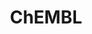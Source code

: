 ---
layout: default
bigquery: https://console.cloud.google.com/bigquery?p=patents-public-data&d=ebi_chembl&page=dataset
citation: '"The ChEMBL database in 2017." Anna Gaulton, Anne Hersey, Michał Nowotka,
  A Patrícia Bento, Jon Chambers, David Mendez, Prudence Mutowo, Francis Atkinson,
  Louisa J Bellis, Elena Cibrián-Uhalte, Mark Davies, Nathan Dedman, Anneli Karlsson,
  María Paula Magariños, John P Overington, George Papadatos, Ines Smit, Andrew R
  Leach Nucleic acids Research (2017) 45 (Database Issue), D945-D954'
contributors: European Bioinformatics Institute
cost: None
description: ChEMBL Data is a manually curated database of small molecules used in
  drug discovery, including information about existing patented drugs.
documentation: 'schema: https://www.ebi.ac.uk/chembl/db_schema


  '
last_edit: Mon, 04 Apr 2022 19:07:30 GMT
location: https://console.cloud.google.com/marketplace/product/google_patents_public_datasets/chembl
maintained_by: EMBL-EBI, an outstation of European Molecular Biology Laboratory
related_publications: '

  ChEMBL: towards direct deposition of bioassay data.


  Mendez D, Gaulton A, Bento AP, Chambers J, De Veij M, Félix E, Magariños MP, Mosquera
  JF, Mutowo P, Nowotka M, Gordillo-Marañón M, Hunter F, Junco L, Mugumbate G, Rodriguez-Lopez
  M, Atkinson F, Bosc N, Radoux CJ, Segura-Cabrera A, Hersey A, Leach AR.


  — Nucleic Acids Res. 2019; 47(D1):D930-D940. doi: 10.1093/nar/gky1075

  '
schema_fields: '[''job_id'', ''domain_name'', ''delist_flag'', ''mc_target_accession'',
  ''direct_interaction'', ''innovator_company'', ''protein_class_id'', ''who_extra'',
  ''assay_desc'', ''orig_description'', ''target_type'', ''mesh_id'', ''hba'', ''biocomp_id'',
  ''level1'', ''previous_company'', ''l5'', ''nda_type'', ''value'', ''compound_name'',
  ''polymer_flag'', ''cidx'', ''level3'', ''ad_type'', ''targrel_id'', ''variant_id'',
  ''end_position'', ''pchembl_value'', ''withdrawn_reason'', ''related_tid'', ''major_class'',
  ''cell_source_tissue'', ''mol_frac_id'', ''doc_type'', ''black_box_warning'', ''full_molformula'',
  ''active_molregno'', ''mw_freebase'', ''drug_product_flag'', ''hrac_code'', ''standard_type'',
  ''country'', ''rgid'', ''uo_units'', ''accession'', ''parent_molregno'', ''l6'',
  ''tid_fixed'', ''met_id'', ''parent_type'', ''doc_id'', ''component_type'', ''record_id'',
  ''num_alerts'', ''frac_class_id'', ''source'', ''assay_subcellular_fraction'', ''l2'',
  ''selectivity_comment'', ''efo_term'', ''withdrawn_class'', ''source_domain_id'',
  ''annotation'', ''version'', ''cell_ontology_id'', ''usan_substem'', ''potential_duplicate'',
  ''irac_class_id'', ''status'', ''warnref_id'', ''topical'', ''std_act_id'', ''src_description'',
  ''cell_description'', ''assay_type'', ''level3_description'', ''cell_source_tax_id'',
  ''product_id'', ''stem_class'', ''curated_by'', ''first_in_class'', ''class_type'',
  ''site_residues'', ''compsyn_id'', ''mechanism_comment'', ''text_value'', ''label'',
  ''issue'', ''molecular_mechanism'', ''homologue'', ''route'', ''published_relation'',
  ''assay_class_id'', ''comp_class_id'', ''molsyn_id'', ''component_id'', ''patent_use_code'',
  ''bto_id'', ''activity_id'', ''oc_id'', ''warning_id'', ''units'', ''pathway_key'',
  ''research_stem'', ''cx_most_apka'', ''assay_cell_type'', ''protein_class_synonym'',
  ''aspect'', ''set_name'', ''relation'', ''warning_country'', ''hrac_class_id'',
  ''approval_date'', ''hba_lipinski'', ''cell_source_organism'', ''res_stem_id'',
  ''sitecomp_id'', ''clo_id'', ''ref_type'', ''assay_tissue'', ''last_active'', ''cl_lincs_id'',
  ''last_page'', ''published_type'', ''ro3_pass'', ''assay_param_id'', ''num_ro5_violations'',
  ''acd_logd'', ''species_group_flag'', ''cpd_str_alert_id'', ''prod_pat_id'', ''relationship'',
  ''updated_on'', ''predbind_id'', ''uberon_id'', ''updated_by'', ''acd_most_bpka'',
  ''description'', ''cx_most_bpka'', ''ass_cls_map_id'', ''efo_id'', ''patent_expire_date'',
  ''ap_id'', ''stat'', ''molfile'', ''canonical_smiles'', ''site_name'', ''first_page'',
  ''idx'', ''active_ingredient'', ''natural_product'', ''start_position'', ''alert_set_id'',
  ''hbd'', ''cellosaurus_id'', ''journal'', ''warning_year'', ''compd_id'', ''level4'',
  ''warning_description'', ''tissue_id'', ''l3'', ''oral'', ''tax_id'', ''mec_id'',
  ''psa'', ''molecular_species'', ''molecule_type'', ''synonyms'', ''relationship_desc'',
  ''activity_comment'', ''drugind_id'', ''definition'', ''published_value'', ''submission_date'',
  ''target_desc'', ''action_type'', ''tid'', ''patent_no'', ''ddd_comment'', ''volume'',
  ''db_version'', ''frac_code'', ''as_id'', ''rtb'', ''standard_flag'', ''mol_hrac_id'',
  ''type'', ''heavy_atoms'', ''src_assay_id'', ''upper_value'', ''ddd_value'', ''prodrug'',
  ''priority'', ''sei'', ''chebi_par_id'', ''compound_key'', ''protein_class_desc'',
  ''activity_count'', ''num_lipinski_ro5_violations'', ''short_name'', ''abstract'',
  ''cx_logd'', ''entity_id'', ''confidence_score'', ''publication_number'', ''doi'',
  ''standard_text_value'', ''name'', ''hbd_lipinski'', ''src_id'', ''mc_organism'',
  ''bao_endpoint'', ''assay_id'', ''aromatic_rings'', ''l8'', ''standard_inchi_key'',
  ''cell_name'', ''result_flag'', ''level2_description'', ''downgraded'', ''mecref_id'',
  ''metref_id'', ''assay_organism'', ''who_name'', ''bao_id'', ''substrate_record_id'',
  ''inorganic_flag'', ''patent_id'', ''met_conversion'', ''max_phase'', ''helm_notation'',
  ''assay_test_type'', ''log_id'', ''site_id'', ''dosage_form'', ''cell_id'', ''strength'',
  ''isoform'', ''warning_type'', ''alogp'', ''authors'', ''ddd_id'', ''src_short_name'',
  ''organism'', ''usan_stem_definition'', ''bao_format'', ''cx_logp'', ''year'', ''tbl'',
  ''acd_logp'', ''usan_stem_id'', ''l4'', ''comments'', ''sequence_md5sum'', ''toid'',
  ''src_compound_id'', ''indref_id'', ''pathway_id'', ''chirality'', ''irac_code'',
  ''bei'', ''ingredient'', ''data_validity_comment'', ''assay_category'', ''assay_strain'',
  ''alert_id'', ''level5'', ''binding_site_comment'', ''pref_name'', ''ref_id'', ''withdrawn_flag'',
  ''standard_inchi'', ''usan_year'', ''caloha_id'', ''class_level'', ''drug_substance_flag'',
  ''subgroup'', ''domain_description'', ''target_mapping'', ''assay_source'', ''smarts'',
  ''db_source'', ''mol_atc_id'', ''curation_comment'', ''parent_go_id'', ''sequence'',
  ''go_id'', ''standard_upper_value'', ''mc_tax_id'', ''enzyme_name'', ''met_comment'',
  ''creation_date'', ''parameter_value'', ''prediction_method'', ''ref_url'', ''dosed_ingredient'',
  ''withdrawn_year'', ''smid'', ''entity_type'', ''mol_irac_id'', ''usan_stem'', ''qed_weighted'',
  ''atc_code'', ''published_units'', ''domain_id'', ''lle'', ''title'', ''aidx'',
  ''mw_monoisotopic'', ''domain_type'', ''formulation_id'', ''stem'', ''l7'', ''mechanism_of_action'',
  ''company'', ''le'', ''targcomp_id'', ''enzyme_tid'', ''indication_class'', ''l1'',
  ''normal_range_max'', ''full_mwt'', ''acd_most_apka'', ''standard_value'', ''structure_type'',
  ''alert_name'', ''disease_efficacy'', ''actsm_id'', ''syn_type'', ''assay_tax_id'',
  ''mc_target_type'', ''protclasssyn_id'', ''mutation'', ''confidence'', ''drug_record_id'',
  ''component_synonym'', ''ridx'', ''chembl_id'', ''mc_target_name'', ''normal_range_min'',
  ''relationship_type'', ''comp_go_id'', ''therapeutic_flag'', ''max_phase_for_ind'',
  ''level1_description'', ''availability_type'', ''parameter_type'', ''pubmed_id'',
  ''first_approval'', ''qudt_units'', ''parenteral'', ''ddd_units'', ''level4_description'',
  ''molregno'', ''applicant_full_name'', ''path'', ''warning_class'', ''level2'',
  ''co_stem_id'', ''withdrawn_country'', ''metabolite_record_id'', ''standard_units'',
  ''ddd_admr'', ''trade_name'', ''mesh_heading'', ''standard_relation'', ''parent_id'']'
shortname: chembl
tags:
- biotechnology
- health
- chemical
- bioinformatics
- medical
terms_of_use: CC BY-SA 3.0
title: ChEMBL
uuid: e232a192-965c-4ec9-904c-155b6dfe56c5
---
